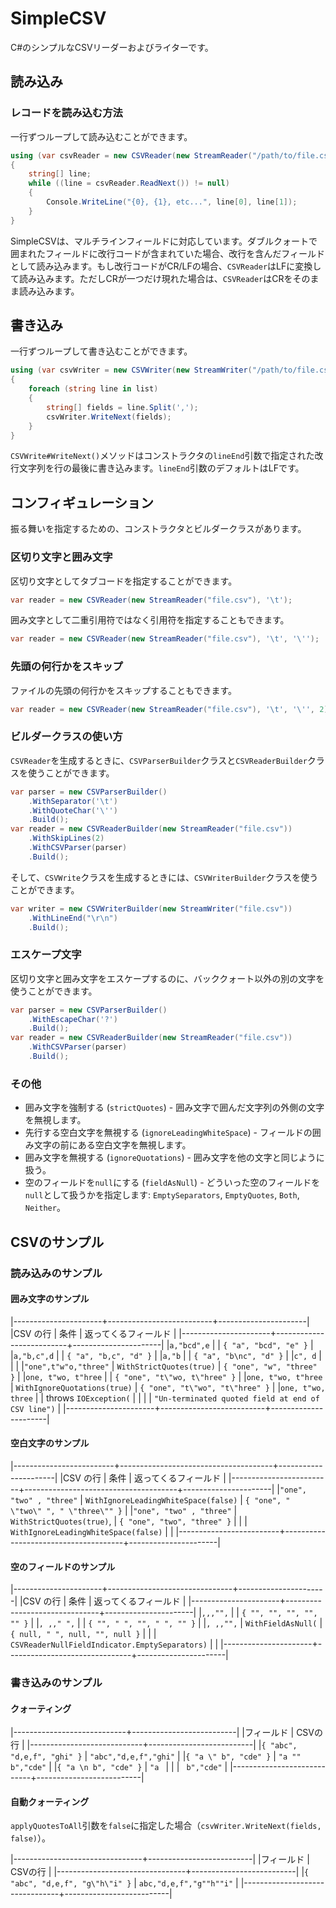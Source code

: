 # SimpleCSV
C#のシンプルなCSVリーダーおよびライターです。

## 読み込み
### レコードを読み込む方法

一行ずつループして読み込むことができます。

```c#
using (var csvReader = new CSVReader(new StreamReader("/path/to/file.csv")))
{
    string[] line;
    while ((line = csvReader.ReadNext()) != null)
    {
        Console.WriteLine("{0}, {1}, etc...", line[0], line[1]);
    }
}
```

SimpleCSVは、マルチラインフィールドに対応しています。ダブルクォートで囲まれたフィールドに改行コードが含まれていた場合、改行を含んだフィールドとして読み込みます。もし改行コードがCR/LFの場合、`CSVReader`はLFに変換して読み込みます。ただしCRが一つだけ現れた場合は、`CSVReader`はCRをそのまま読み込みます。

## 書き込み

一行ずつループして書き込むことができます。

```c#
using (var csvWriter = new CSVWriter(new StreamWriter("/path/to/file.csv"), '\t'))
{
    foreach (string line in list)
    {
        string[] fields = line.Split(',');
        csvWriter.WriteNext(fields);
    }
}
```

`CSVWrite#WriteNext()`メソッドはコンストラクタの`lineEnd`引数で指定された改行文字列を行の最後に書き込みます。`lineEnd`引数のデフォルトはLFです。

## コンフィギュレーション

振る舞いを指定するための、コンストラクタとビルダークラスがあります。

### 区切り文字と囲み文字

区切り文字としてタブコードを指定することができます。

```c#
var reader = new CSVReader(new StreamReader("file.csv"), '\t');
```

囲み文字として二重引用符ではなく引用符を指定することもできます。

```c#
var reader = new CSVReader(new StreamReader("file.csv"), '\t', '\'');
```

### 先頭の何行かをスキップ

ファイルの先頭の何行かをスキップすることもできます。

```c#
var reader = new CSVReader(new StreamReader("file.csv"), '\t', '\'', 2);
```

### ビルダークラスの使い方

`CSVReader`を生成するときに、`CSVParserBuilder`クラスと`CSVReaderBuilder`クラスを使うことができます。

```c#
var parser = new CSVParserBuilder()
    .WithSeparator('\t')
	.WithQuoteChar('\'')
	.Build();
var reader = new CSVReaderBuilder(new StreamReader("file.csv"))
    .WithSkipLines(2)
	.WithCSVParser(parser)
	.Build();
```

そして、`CSVWrite`クラスを生成するときには、`CSVWriterBuilder`クラスを使うことができます。

```c#
var writer = new CSVWriterBuilder(new StreamWriter("file.csv"))
    .WithLineEnd("\r\n")
	.Build();
```

### エスケープ文字

区切り文字と囲み文字をエスケープするのに、バッククォート以外の別の文字を使うことができます。

```c#
var parser = new CSVParserBuilder()
    .WithEscapeChar('?')
	.Build();
var reader = new CSVReaderBuilder(new StreamReader("file.csv"))
	.WithCSVParser(parser)
	.Build();
```

### その他

- 囲み文字を強制する (`strictQuotes`) - 囲み文字で囲んだ文字列の外側の文字を無視します。
- 先行する空白文字を無視する (`ignoreLeadingWhiteSpace`) - フィールドの囲み文字の前にある空白文字を無視します。
- 囲み文字を無視する (`ignoreQuotations`) - 囲み文字を他の文字と同じように扱う。
- 空のフィールドを`null`にする (`fieldAsNull`) - どういった空のフィールドを`null`として扱うかを指定します: `EmptySeparators`, `EmptyQuotes`, `Both`, `Neither`。

## CSVのサンプル
### 読み込みのサンプル
#### 囲み文字のサンプル

|----------------------+--------------------------+----------------------|
|CSV の行               | 条件                      | 返ってくるフィールド     |
|----------------------+--------------------------+----------------------|
|`a,"bcd",e`           |                          | `{ "a", "bcd", "e" }` |
|`a,"b,c",d`           |                          | `{ "a", "b,c", "d" }` |
|`a,"b`                |                          | `{ "a", "b\nc", "d" }` |
|`c", d`               |                          |  |
|`"one",t"w"o,"three"` | `WithStrictQuotes(true)` | `{ "one", "w", "three" }` |
|`one, t"wo, t"hree`   |                          | `{ "one", "t\"wo, t\"hree" }` |
|`one, t"wo, t"hree`   | `WithIgnoreQuotations(true)` | `{ "one", "t\"wo", "t\"hree" }` |
|`one, t"wo, three`    |                          | throws `IOException(` |
|                      |                          | `"Un-terminated quoted field at end of CSV line")` |
|----------------------+--------------------------+----------------------|

#### 空白文字のサンプル

|-------------------------+--------------------------------------+----------------------|
|CSV の行                  | 条件                                  | 返ってくるフィールド |
|-------------------------+--------------------------------------+----------------------|
|`"one", "two" , "three"` | `WithIgnoreLeadingWhiteSpace(false)` | `{ "one", " \"two\" ", " \"three\"" }` |
|`"one", "two" , "three"` | `WithStrictQuotes(true)`,            | `{ "one", "two", "three" }` |
|                         | `WithIgnoreLeadingWhiteSpace(false)` |  |
|-------------------------+--------------------------------------+----------------------|

#### 空のフィールドのサンプル

|----------------------+-------------------------------+----------------------|
|CSV の行               | 条件                           | 返ってくるフィールド |
|----------------------+-------------------------------+----------------------|
|`,,,"",`              |                               | `{ "", "", "", "", "" }` |
|`, ,," ",`            |                               | `{ "", " ", "", " ", "" }` |
|`, ,,"",`             | `WithFieldAsNull(`            |  `{ null, " ", null, "", null }` |
|                      |    `CSVReaderNullFieldIndicator.EmptySeparators)` | |
|----------------------+-------------------------------+----------------------|

### 書き込みのサンプル
#### クォーティング

|----------------------------+--------------------------|
|フィールド                    | CSVの行 |
|----------------------------+--------------------------|
|`{ "abc", "d,e,f", "ghi" }` | `"abc","d,e,f","ghi"` |
|`{ "a \" b", "cde" }`       | `"a "" b","cde"` |
|`{ "a \n b", "cde" }`       | `"a ` |
|                            | ` b","cde"` |
|----------------------------+--------------------------|

#### 自動クォーティング

`applyQuotesToAll`引数を`false`に指定した場合（`csvWriter.WriteNext(fields, false)`）。

|--------------------------------+--------------------------|
|フィールド                        | CSVの行 |
|--------------------------------+--------------------------|
|`{ "abc", "d,e,f", "g\"h\"i" }` | `abc,"d,e,f","g""h""i"` |
|--------------------------------+--------------------------|

